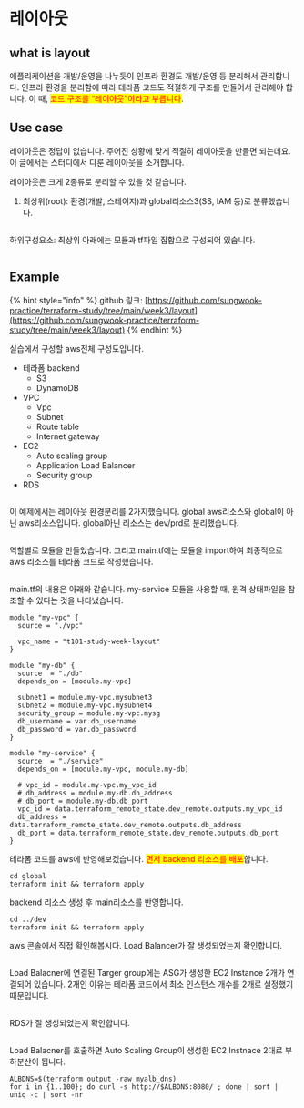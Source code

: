 # 레이아웃

## what is layout

애플리케이션을 개발/운영을 나누듯이 인프라 환경도 개발/운영 등 분리해서 관리합니다. 인프라 환경을 분리함에 따라 테라폼 코드도 적절하게 구조를 만들어서 관리해야 합니다. 이 때, <mark style="color:red;">코드 구조를 “레이아웃”이라고 부릅니다</mark>.



## Use case

레이아웃은 정답이 없습니다. 주어진 상황에 맞게 적절히 레이아웃을 만들면 되는데요. 이 글에서는 스터디에서 다룬 레이아웃을 소개합니다.



레이아웃은 크게 2종류로 분리할 수 있을 것 같습니다.

1. 최상위(root): 환경(개발, 스테이지)과 global리소스3(SS, IAM 등)로 분류했습니다.

<figure><img src="../../.gitbook/assets/image (4).png" alt=""><figcaption></figcaption></figure>

하위구성요소: 최상위 아래에는 모듈과 tf파일 집합으로 구성되어 있습니다.

<figure><img src="../../.gitbook/assets/image (13) (2).png" alt=""><figcaption></figcaption></figure>



## Example

{% hint style="info" %}
github 링크: [https://github.com/sungwook-practice/terraform-study/tree/main/week3/layout](https://github.com/sungwook-practice/terraform-study/tree/main/week3/layout)
{% endhint %}

실습에서 구성할 aws전체 구성도입니다.

* 테라폼 backend
  * S3
  * DynamoDB
* VPC
  * Vpc
  * Subnet
  * Route table
  * Internet gateway
* EC2
  * Auto scaling group
  * Application Load Balancer
  * Security group
* RDS

<figure><img src="../../.gitbook/assets/image (46).png" alt=""><figcaption></figcaption></figure>



이 예제에서는 레이아웃 환경분리를 2가지했습니다. global aws리소스와 global이 아닌 aws리소스입니다. global아닌 리소스는 dev/prd로 분리했습니다.

<figure><img src="../../.gitbook/assets/image (23).png" alt=""><figcaption></figcaption></figure>



역할별로 모듈을 만들었습니다. 그리고 main.tf에는 모듈을 import하여 최종적으로 aws 리소스를 테라폼 코드로 작성했습니다.

<figure><img src="../../.gitbook/assets/image (8).png" alt=""><figcaption></figcaption></figure>



main.tf의 내용은 아래와 같습니다. my-service 모듈을 사용할 때, 원격 상태파일을 참조할 수 있다는 것을 나타냈습니다.

```hcl
module "my-vpc" {
  source = "./vpc"

  vpc_name = "t101-study-week-layout"
}

module "my-db" {
  source  = "./db"
  depends_on = [module.my-vpc]

  subnet1 = module.my-vpc.mysubnet3
  subnet2 = module.my-vpc.mysubnet4
  security_group = module.my-vpc.mysg
  db_username = var.db_username
  db_password = var.db_password
}

module "my-service" {
  source  = "./service"
  depends_on = [module.my-vpc, module.my-db]

  # vpc_id = module.my-vpc.my_vpc_id
  # db_address = module.my-db.db_address
  # db_port = module.my-db.db_port
  vpc_id = data.terraform_remote_state.dev_remote.outputs.my_vpc_id
  db_address = data.terraform_remote_state.dev_remote.outputs.db_address
  db_port = data.terraform_remote_state.dev_remote.outputs.db_port
}
```



테라폼 코드를 aws에 반영해보겠습니다. <mark style="color:red;">먼저 backend 리소스를 배포</mark>합니다.

```
cd global
terraform init && terraform apply
```



backend 리소스 생성 후 main리소스를 반영합니다.

```
cd ../dev
terraform init && terraform apply
```



aws 콘솔에서 직접 확인해봅시다. Load Balancer가 잘 생성되었는지 확인합니다.

<figure><img src="../../.gitbook/assets/image (10).png" alt=""><figcaption></figcaption></figure>



Load Balacner에 연결된 Targer group에는 ASG가 생성한 EC2 Instance 2개가 연결되어 있습니다. 2개인 이유는 테라폼 코드에서 최소 인스턴스 개수를 2개로 설정했기 때문입니다.

<figure><img src="../../.gitbook/assets/image (45).png" alt=""><figcaption></figcaption></figure>



RDS가 잘 생성되었는지 확인합니다.

<figure><img src="../../.gitbook/assets/image (1) (2).png" alt=""><figcaption></figcaption></figure>



Load Balacner를 호출하면 Auto Scaling Group이 생성한 EC2 Instnace 2대로 부하분산이 됩니다.

```shell
ALBDNS=$(terraform output -raw myalb_dns)
for i in {1..100}; do curl -s http://$ALBDNS:8080/ ; done | sort | uniq -c | sort -nr
```

<figure><img src="../../.gitbook/assets/image (4) (1).png" alt=""><figcaption></figcaption></figure>
